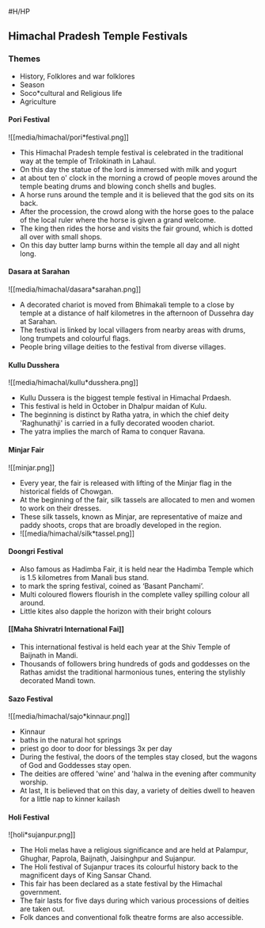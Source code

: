 #H/HP 
## Himachal Pradesh Temple Festivals
### Themes
* History, Folklores and war folklores
* Season
* Soco*cultural and Religious life 
* Agriculture
 #### Pori Festival 
 ![[media/himachal/pori*festival.png]]
 * This Himachal Pradesh temple festival is celebrated in the traditional way at the temple of Trilokinath in Lahaul.
 * On this day the statue of the lord is immersed with milk and yogurt 
 * at about ten o' clock in the morning a crowd of people moves around the temple beating drums and blowing conch shells and bugles. 
 * A horse runs around the temple and it is believed that the god sits on its back. 
 * After the procession, the crowd along with the horse goes to the palace of the local ruler where the horse is given a grand welcome. 
 * The king then rides the horse and visits the fair ground, which is dotted all over with small shops. 
 * On this day butter lamp burns within the temple all day and all night long.

#### Dasara at Sarahan
![[media/himachal/dasara*sarahan.png]]
* A decorated chariot is moved from Bhimakali temple to a close by temple at a distance of half kilometres in the afternoon of Dussehra day at Sarahan. 
* The festival is linked by local villagers from nearby areas with drums, long trumpets and colourful flags. 
* People bring village deities to the festival from diverse villages.

#### Kullu Dusshera 
![[media/himachal/kullu*dusshera.png]]
* Kullu Dussera is the biggest temple festival in Himachal Prdaesh. 
* This festival is held in October in Dhalpur maidan of Kulu. 
* The beginning is distinct by Ratha yatra, in which the chief deity 'Raghunathji' is carried in a fully decorated wooden chariot. 
* The yatra implies the march of Rama to conquer Ravana.

#### Minjar Fair
![[minjar.png]]
* Every year, the fair is released with lifting of the Minjar flag in the historical fields of Chowgan. 
* At the beginning of the fair, silk tassels are allocated to men and women to work on their dresses. 
* These silk tassels, known as Minjar, are representative of maize and paddy shoots, crops that are broadly developed in the region.
* ![[media/himachal/silk*tassel.png]]

#### Doongri Festival
* Also famous as Hadimba Fair, it is held near the Hadimba Temple which is 1.5 kilometres from Manali bus stand. 
* to mark the spring festival, coined as ‘Basant Panchami’.
 * Multi coloured flowers flourish in the complete valley spilling colour all around. 
 * Little kites also dapple the horizon with their bright colours 

#### [[Maha Shivratri International Fai]]
* This international festival is held each year at the Shiv Temple of Baijnath in Mandi. 
* Thousands of followers bring hundreds of gods and goddesses on the Rathas amidst the traditional harmonious tunes, entering the stylishly decorated Mandi town.

#### Sazo Festival 
![[media/himachal/sajo*kinnaur.png]]
* Kinnaur
* baths in the natural hot springs
* priest go door to door for blessings 3x per day
* During the festival, the doors of the temples stay closed, but the wagons of God and Goddesses stay open. 
* The deities are offered 'wine' and 'halwa in the evening after community worship.
* At last, It is believed that on this day, a variety of deities dwell to heaven for a little nap to kinner kailash

#### Holi Festival 
![holi*sujanpur.png]]
* The Holi melas have a religious significance and are held at Palampur, Ghughar, Paprola, Baijnath, Jaisinghpur and Sujanpur. 
* The Holi festival of Sujanpur traces its colourful history back to the magnificent days of King Sansar Chand. 
* This fair has been declared as a state festival by the Himachal government. 
* The fair lasts for five days during which various processions of deities are taken out. 
* Folk dances and conventional folk theatre forms are also accessible. 
